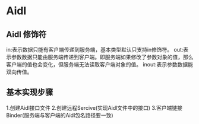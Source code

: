 # Aidl

## Aidl 修饰符
  in:表示数据只能有客户端传递到服务端，基本类型默认只支持in修饰符。
  out:表示参数数据只能由服务端传递到客户端。即服务端如果修改了参数对象的值，那么客户端的值也会变化，但服务端无法读取客户端对象的值。
  inout:表示参数数据能双向传值。
  
## 基本实现步骤
  1.创建Aidl接口文件
  2.创建远程Sercive(实现Aidl文件中的接口)
  3.客户端链接Binder(服务端与客户端的Aidl包名路径要一致)
